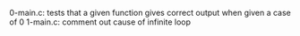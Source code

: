 0-main.c: tests that a given function gives correct output when given a case of 0
1-main.c: comment out cause of infinite loop
